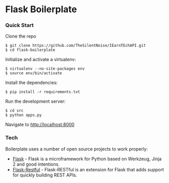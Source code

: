 # Flask Boilerplate

### Quick Start

Clone the repo

```
$ git clone https://github.com/TheSilentNoise/IEarnTEchAPI.git
$ cd flask-boilerplate
```

Initialize and activate a virtualenv:

```
$ virtualenv --no-site-packages env
$ source env/bin/activate
```

Install the dependencies:

```
$ pip install -r requirements.txt
```

Run the development server:

```
$ cd src
$ python apps.py
```

Navigate to [http://localhost:8000](http://localhost:8000)

### Tech

Boilerplate uses a number of open source projects to work properly:

* [Flask] - Flask is a microframework for Python based on Werkzeug, Jinja 2 and good intentions. 
* [Flask-Restful] - Flask-RESTful is an extension for Flask that adds support for quickly building REST APIs.


[//]: # (These are reference links used in the body of this note and get stripped out when the markdown processor does its job. There is no need to format nicely because it shouldn't be seen. Thanks SO - http://stackoverflow.com/questions/4823468/store-comments-in-markdown-syntax)

  [Flask]: <http://flask.pocoo.org/>
  [Flask-Restful]: <https://flask-restful.readthedocs.io/en/latest/>

